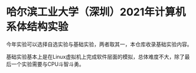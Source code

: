 # 哈尔滨工业大学（深圳）2021年计算机系体结构实验

今年实验可以选择自选实验与基础实验，两者取其一，本仓库收录基础实验内容。

基础实验基本上是在Linux虚拟机上完成软件层面的模拟，总体难度不大，除了最后一个实验需要与CPU斗智斗勇。
